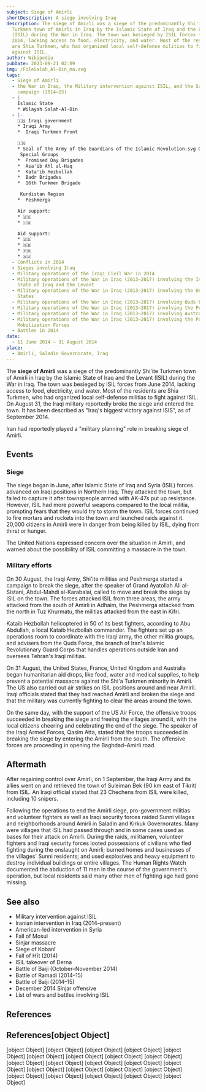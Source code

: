 ```yaml
---
subject: Siege of Amirli
shortDescription: A siege involving Iraq
description: The siege of Amirli was a siege of the predominantly Shi'ite
  Turkmen town of Amirli in Iraq by the Islamic State of Iraq and the Levant
  (ISIL) during the War in Iraq. The town was besieged by ISIL forces from June
  2014, lacking access to food, electricity, and water. Most of the residents
  are Shia Turkmen, who had organized local self-defense militias to fight
  against ISIL.
author: Wikipedia
pubDate: 2023-09-21 02:09
img: /FileSalah_Al-Din_ma.svg
tags:
  - Siege of Amirli
  - the War in Iraq, the Military intervention against ISIL, and the Salahuddin
    campaign (2014–15)
  - |-
    Islamic State
    * Wilayah Salah-Al-Din
  - |-
    🇮🇶 Iraqi government
    * Iraqi Army
    *  Iraqi Turkmen Front 

    🇮🇷 
    * Seal of the Army of the Guardians of the Islamic Revolution.svg Quds Force
     Special Groups 
    *  Promised Day Brigades
    *  Asa'ib Ahl al-Haq
    *  Kata'ib Hezbollah
    *  Badr Brigades
    *  16th Turkmen Brigade 

     Kurdistan Region
    *  Peshmerga 

    Air support:
    * 🇺🇸 
    * 🇮🇷 

    Aid support: 
    * 🇺🇸
    * 🇬🇧
    * 🇫🇷
    * 🇦🇺
  - Conflicts in 2014
  - Sieges involving Iraq
  - Military operations of the Iraqi Civil War in 2014
  - Military operations of the War in Iraq (2013–2017) involving the Islamic
    State of Iraq and the Levant
  - Military operations of the War in Iraq (2013–2017) involving the United
    States
  - Military operations of the War in Iraq (2013–2017) involving Quds Force
  - Military operations of the War in Iraq (2013–2017) involving the Peshmerga
  - Military operations of the War in Iraq (2013–2017) involving Australia
  - Military operations of the War in Iraq (2013–2017) involving the Popular
    Mobilization Forces
  - Battles in 2014
date:
  - 11 June 2014 – 31 August 2014
place:
  - Amirli, Saladin Governorate, Iraq
---
```


The **siege of Amirli** was a siege of the predominantly Shi'ite Turkmen town of Amirli in Iraq by the Islamic State of Iraq and the Levant (ISIL) during the War in Iraq. The town was besieged by ISIL forces from June 2014, lacking access to food, electricity, and water. Most of the residents are Shia Turkmen, who had organized local self-defense militias to fight against ISIL. On August 31, the Iraqi military reportedly broke the siege and entered the town. It has been described as "Iraq's biggest victory against ISIS", as of September 2014.

Iran had reportedly played a "military planning" role in breaking siege of Amirli.

## Events


### Siege
The siege began in June, after Islamic State of Iraq and Syria (ISIL) forces advanced on Iraqi positions in Northern Iraq. They attacked the town, but failed to capture it after townspeople armed with AK-47s put up resistance. However, ISIL had more powerful weapons compared to the local militia, prompting fears that they would try to storm the town. ISIL forces continued to fire mortars and rockets into the town and launched raids against it. 20,000 citizens in Amirli were in danger from being killed by ISIL, dying from thirst or hunger.

The United Nations expressed concern over the situation in Amirli, and warned about the possibility of ISIL committing a massacre in the town.

### Military efforts
On 30 August, the Iraqi Army, Shi'ite militias and Peshmerga started a campaign to break the siege, after the speaker of Grand Ayatollah Ali al-Sistani, Abdul-Mahdi al-Karabalai, called to move and break the siege by ISIL on the town. The forces attacked ISIL from three areas, the army attacked from the south of Amirli in Adhaim, the Peshmerga attacked from the north in Tuz Khurmatu, the militias attacked from the east in Kifri.

Kataib Hezbollah helicoptered in 50 of its best fighters, according to Abu Abdullah, a local Kataib Hezbollah commander. The fighters set up an operations room to coordinate with the Iraqi army, the other militia groups, and advisers from the Quds Force, the branch of Iran's Islamic Revolutionary Guard Corps that handles operations outside Iran and oversees Tehran's Iraqi militias.

On 31 August, the United States, France, United Kingdom and Australia began humanitarian aid drops, like food, water and medical supplies, to help prevent a potential massacre against the Shi'a Turkmen minority in Amirli. The US also carried out air strikes on ISIL positions around and near Amirli. Iraqi officials stated that they had reached Amirli and broken the siege and that the military was currently fighting to clear the areas around the town.

On the same day, with the support of the US Air Force, the offensive troops succeeded in breaking the siege and freeing the villages around it, with the local citizens cheering and celebrating the end of the siege. The speaker of the Iraqi Armed Forces, Qasim Atta, stated that the troops succeeded in breaking the siege by entering the Amirli from the south. The offensive forces are proceeding in opening the Baghdad–Amirli road.

## Aftermath
After regaining control over Amirli, on 1 September, the Iraqi Army and its allies went on and retrieved the town of Suleiman Bek (90 km east of Tikrit) from ISIL. An Iraqi official stated that 23 Chechens from ISIL were killed, including 10 snipers.

Following the operations to end the Amirli siege, pro-government militias and volunteer fighters as well as Iraqi security forces raided Sunni villages and neighborhoods around Amirli in Saladin and Kirkuk Governorates. Many were villages that ISIL had passed through and in some cases used as bases for their attack on Amirli. During the raids, militiamen, volunteer fighters and Iraqi security forces looted possessions of civilians who fled fighting during the onslaught on Amirli; burned homes and businesses of the villages' Sunni residents; and used explosives and heavy equipment to destroy individual buildings or entire villages. The Human Rights Watch documented the abduction of 11 men in the course of the government's operation, but local residents said many other men of fighting age had gone missing.

## See also
 * Military intervention against ISIL
 * Iranian intervention in Iraq (2014–present)
 * American-led intervention in Syria
 * Fall of Mosul
 * Sinjar massacre
 * Siege of Kobanî
 * Fall of Hīt (2014)
 * ISIL takeover of Derna
 * Battle of Baiji (October–November 2014)
 * Battle of Ramadi (2014–15)
 * Battle of Baiji (2014–15)
 * December 2014 Sinjar offensive
 * List of wars and battles involving ISIL


## References
## References[object Object]
[object Object]
[object Object]
[object Object]
[object Object]
[object Object]
[object Object]
[object Object]
[object Object]
[object Object]
[object Object]
[object Object]
[object Object]
[object Object]
[object Object]
[object Object]
[object Object]
[object Object]
[object Object]
[object Object]
[object Object]
[object Object]
[object Object]
[object Object]
